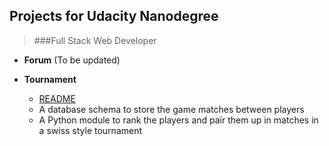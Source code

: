 ## Projects for Udacity Nanodegree
> ###Full Stack Web Developer

- **Forum** (To be updated)

- **Tournament**  
	- [README][1]	
	- A database schema to store the game matches between players
	- A Python module to rank the players and pair them up in matches in a swiss style tournament

[1]: https://github.com/minjiecode/fullstack-nanodegree-vm/blob/master/vagrant/tournament/README.md
